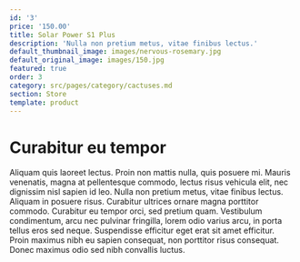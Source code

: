 ```yaml
---
id: '3'
price: '150.00'
title: Solar Power S1 Plus
description: 'Nulla non pretium metus, vitae finibus lectus.'
default_thumbnail_image: images/nervous-rosemary.jpg
default_original_image: images/150.jpg
featured: true
order: 3
category: src/pages/category/cactuses.md
section: Store
template: product
---
```


# Curabitur eu tempor

Aliquam quis laoreet lectus. Proin non mattis nulla, quis posuere mi. Mauris venenatis, magna at pellentesque commodo, lectus risus vehicula elit, nec dignissim nisl sapien id leo. Nulla non pretium metus, vitae finibus lectus. Aliquam in posuere risus. Curabitur ultrices ornare magna porttitor commodo. Curabitur eu tempor orci, sed pretium quam. Vestibulum condimentum, arcu nec pulvinar fringilla, lorem odio varius arcu, in porta tellus eros sed neque. Suspendisse efficitur eget erat sit amet efficitur. Proin maximus nibh eu sapien consequat, non porttitor risus consequat. Donec maximus odio sed nibh convallis luctus.